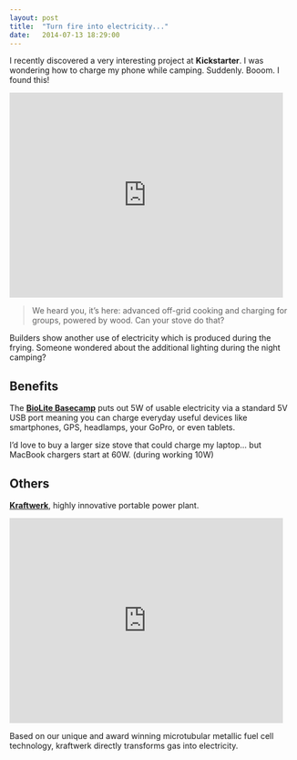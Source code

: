 ```yaml
---
layout: post
title:  "Turn fire into electricity..."
date:   2014-07-13 18:29:00
---
```


I recently discovered a very interesting project at __Kickstarter__. I was wondering how to charge my phone while camping. Suddenly. Booom. I found this!

<iframe width="480" height="360" src="https://www.kickstarter.com/projects/biolite/biolite-basecamp-stove-turn-fire-into-electricity/widget/video.html" frameborder="0" scrolling="no"></iframe>

> We heard you, it’s here: advanced off-grid cooking and charging for groups, powered by wood. Can your stove do that?

Builders show another use of electricity which is produced during the frying. Someone wondered about the additional lighting during the night camping?

## Benefits

The __[BioLite Basecamp][kickstarter-basecamp]__ puts out 5W of usable electricity via a standard 5V USB port meaning you can charge everyday useful devices like smartphones, GPS, headlamps, your GoPro, or even tablets.

I’d love to buy a larger size stove that could charge my laptop... but MacBook chargers start at 60W. (during working 10W)

## Others

__[Kraftwerk][kickstarter-kraftwerk]__, highly innovative portable power plant.

<iframe width="480" height="360" src="https://www.kickstarter.com/projects/265641170/kraftwerk-highly-innovative-portable-power-plant/widget/video.html" frameborder="0" scrolling="no"></iframe>

Based on our unique and award winning microtubular metallic fuel cell technology, kraftwerk directly transforms gas into electricity.

[kickstarter-basecamp]: https://www.kickstarter.com/projects/biolite/biolite-basecamp-stove-turn-fire-into-electricity
[kickstarter-kraftwerk]: https://www.kickstarter.com/projects/265641170/kraftwerk-highly-innovative-portable-power-plant
